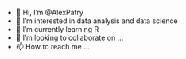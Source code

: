 - 👋 Hi, I’m @AlexPatry
- 👀 I’m interested in data analysis and data science
- 🌱 I’m currently learning R
- 💞️ I’m looking to collaborate on ...
- 📫 How to reach me ...

<!---
AlexPatry/AlexPatry is a ✨ special ✨ repository because its `README.md` (this file) appears on your GitHub profile.
You can click the Preview link to take a look at your changes.
--->
